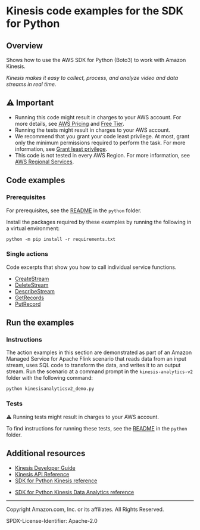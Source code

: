 # Kinesis code examples for the SDK for Python

## Overview

Shows how to use the AWS SDK for Python (Boto3) to work with Amazon Kinesis.

<!--custom.overview.start-->
<!--custom.overview.end-->

_Kinesis makes it easy to collect, process, and analyze video and data streams in real time._

## ⚠ Important

* Running this code might result in charges to your AWS account. For more details, see [AWS Pricing](https://aws.amazon.com/pricing/) and [Free Tier](https://aws.amazon.com/free/).
* Running the tests might result in charges to your AWS account.
* We recommend that you grant your code least privilege. At most, grant only the minimum permissions required to perform the task. For more information, see [Grant least privilege](https://docs.aws.amazon.com/IAM/latest/UserGuide/best-practices.html#grant-least-privilege).
* This code is not tested in every AWS Region. For more information, see [AWS Regional Services](https://aws.amazon.com/about-aws/global-infrastructure/regional-product-services).

<!--custom.important.start-->
<!--custom.important.end-->

## Code examples

### Prerequisites

For prerequisites, see the [README](../../README.md#Prerequisites) in the `python` folder.

Install the packages required by these examples by running the following in a virtual environment:

```
python -m pip install -r requirements.txt
```

<!--custom.prerequisites.start-->
<!--custom.prerequisites.end-->

### Single actions

Code excerpts that show you how to call individual service functions.

- [CreateStream](streams/kinesis_stream.py#L46)
- [DeleteStream](streams/kinesis_stream.py#L90)
- [DescribeStream](streams/kinesis_stream.py#L69)
- [GetRecords](streams/kinesis_stream.py#L128)
- [PutRecord](streams/kinesis_stream.py#L105)


<!--custom.examples.start-->
<!--custom.examples.end-->

## Run the examples

### Instructions


<!--custom.instructions.start-->
The action examples in this section are demonstrated as part of an Amazon Managed Service 
for Apache Flink scenario that reads data from an input stream, uses SQL code to transform 
the data, and writes it to an output stream. Run the scenario at a command prompt in 
the `kinesis-analytics-v2` folder with the following command:

```
python kinesisanalyticsv2_demo.py
``` 
<!--custom.instructions.end-->



### Tests

⚠ Running tests might result in charges to your AWS account.


To find instructions for running these tests, see the [README](../../README.md#Tests)
in the `python` folder.



<!--custom.tests.start-->
<!--custom.tests.end-->

## Additional resources

- [Kinesis Developer Guide](https://docs.aws.amazon.com/streams/latest/dev/introduction.html)
- [Kinesis API Reference](https://docs.aws.amazon.com/kinesis/latest/APIReference/Welcome.html)
- [SDK for Python Kinesis reference](https://boto3.amazonaws.com/v1/documentation/api/latest/reference/services/kinesisanalyticsv2.html)

<!--custom.resources.start-->
* [SDK for Python Kinesis Data Analytics reference](https://boto3.amazonaws.com/v1/documentation/api/latest/reference/services/kinesisanalyticsv2.html)
<!--custom.resources.end-->

---

Copyright Amazon.com, Inc. or its affiliates. All Rights Reserved.

SPDX-License-Identifier: Apache-2.0